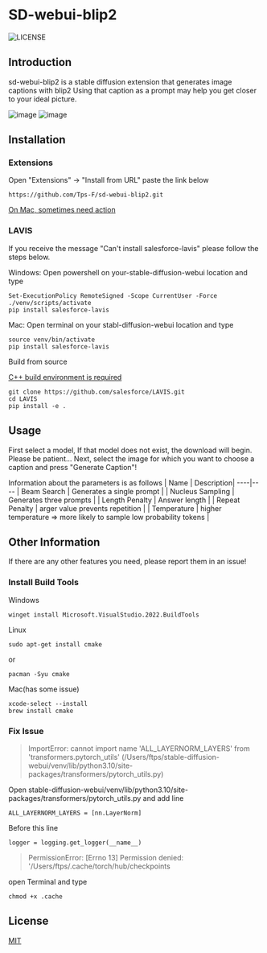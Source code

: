 # SD-webui-blip2
<img alt="LICENSE" src="https://img.shields.io/badge/license-MIT-blue.svg?maxAge=43200">


## Introduction
sd-webui-blip2 is a stable diffusion extension that generates image captions with blip2
Using that caption as a prompt may help you get closer to your ideal picture.

<!-- ![image](https://user-images.githubusercontent.com/63702646/221370369-1e418ede-17b2-47ad-adf4-36f2e0f44f97.png) -->
![image](https://user-images.githubusercontent.com/63702646/229653904-ca294840-fe5a-47f4-ae7f-3cd23bc78568.png)
![image](https://user-images.githubusercontent.com/63702646/229654122-06f1c5ed-6dcc-408b-bbb8-ae4dc513cce2.png)

## Installation
### Extensions
Open "Extensions" -> "Install from URL" paste the link below

    https://github.com/Tps-F/sd-webui-blip2.git

[On Mac, sometimes need action](#fix-issue)
       
### LAVIS
If you receive the message "Can't install salesforce-lavis" please follow the steps below.

Windows: Open powershell on your-stable-diffusion-webui location and type

    Set-ExecutionPolicy RemoteSigned -Scope CurrentUser -Force 
    ./venv/scripts/activate
    pip install salesforce-lavis
    
Mac: Open terminal on your stabl-diffusion-webui location and type

    source venv/bin/activate
    pip install salesforce-lavis

Build from source

[C++ build environment is required](#install-build-tools)

    git clone https://github.com/salesforce/LAVIS.git
    cd LAVIS
    pip install -e .
    
## Usage

First select a model, If that model does not exist, the download will begin. Please be patient...
Next, select the image for which you want to choose a caption and press "Generate Caption"!

Information about the parameters is as follows
| Name | Description|
----|----
| Beam Search | Generates a single prompt |
| Nucleus Sampling | Generates three prompts |
| Length Penalty | Answer length |
| Repeat Penalty | arger value prevents repetition |
| Temperature | higher temperature => more likely to sample low probability tokens |

## Other Information

If there are any other features you need, please report them in an issue!

### Install Build Tools
Windows

    winget install Microsoft.VisualStudio.2022.BuildTools
    
Linux

    sudo apt-get install cmake
or

    pacman -Syu cmake
    
Mac(has some issue)
    
    xcode-select --install
    brew install cmake

### Fix Issue

> ImportError: cannot import name 'ALL_LAYERNORM_LAYERS' from 'transformers.pytorch_utils' (/Users/ftps/stable-diffusion-webui/venv/lib/python3.10/site-packages/transformers/pytorch_utils.py)

Open stable-diffusion-webui/venv/lib/python3.10/site-packages/transformers/pytorch_utils.py and add line

    ALL_LAYERNORM_LAYERS = [nn.LayerNorm]

Before this line

    logger = logging.get_logger(__name__)

> PermissionError: [Errno 13] Permission denied: '/Users/ftps/.cache/torch/hub/checkpoints

open Terminal and type

    chmod +x .cache


## License

[MIT](https://choosealicense.com/licenses/mit/)
